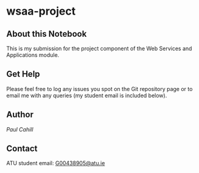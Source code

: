 # wsaa-project

## About this Notebook
This is my submission for the project component of the Web Services and Applications module.

## Get Help
Please feel free to log any issues you spot on the Git repository page or to email me with any queries (my student email is included below).

## Author
*Paul Cahill*

## Contact
ATU student email: G00438905@atu.ie